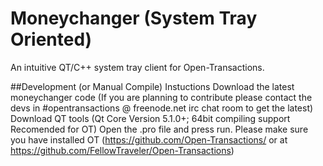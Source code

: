 Moneychanger (System Tray Oriented)
============
An intuitive QT/C++ system tray client for Open-Transactions.


##Development (or Manual Compile) Instuctions
Download the latest moneychanger code (If you are planning to contribute please contact the devs in #opentransactions @ freenode.net irc chat room to get the latest)
Download QT tools (Qt Core Version 5.1.0+; 64bit compiling support Recomended for OT)
Open the .pro file and press run. Please make sure you have installed OT (https://github.com/Open-Transactions/ or at https://github.com/FellowTraveler/Open-Transactions)


